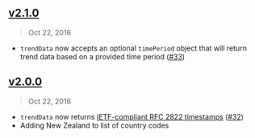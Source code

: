 ## [v2.1.0]
> Oct 22, 2016

- `trendData` now accepts an optional `timePeriod` object that will return trend data based on a provided time period ([#33])

[v2.1.0]: https://github.com/pat310/google-trends-api/compare/v2.0.0...v2.1.0
[#33]: https://github.com/pat310/google-trends-api/pull/33

## [v2.0.0]
> Oct 22, 2016

- `trendData` now returns [IETF-compliant RFC 2822 timestamps](https://tools.ietf.org/html/rfc2822#page-14) ([#32])
- Adding New Zealand to list of country codes

[v2.0.0]: https://github.com/pat310/google-trends-api/compare/v1.3.0...v2.0.0
[#32]: https://github.com/pat310/google-trends-api/pull/32